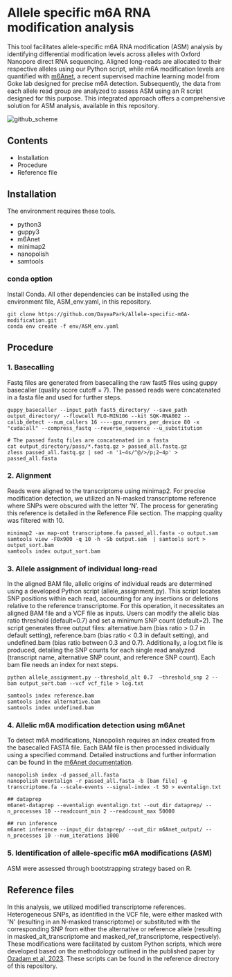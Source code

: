 
# Allele specific m6A RNA modification analysis 

This tool facilitates allele-specific m6A RNA modification (ASM) analysis by identifying differential modification levels across alleles with Oxford Nanopore direct RNA sequencing. Aligned long-reads are allocated to their respective alleles using our Python script, while m6A modification levels are quantified with [m6Anet](https://m6anet.readthedocs.io/en/latest/), a recent supervised machine learning model from Goke lab designed for precise m6A detection. Subsequently, the data from each allele read group are analyzed to assess ASM using an R script designed for this purpose. This integrated approach offers a comprehensive solution for ASM analysis, available in this repository.

![github_scheme](https://github.com/DayeaPark/Allele-specific-m6A-modification/assets/99752377/aa39b0f8-e6bc-45d4-8dca-c160e8aa6196)

## Contents 
* Installation 
* Procedure 
* Reference file

## Installation 
The environment requires these tools. 
* python3
* guppy3 
* m6Anet 
* minimap2
* nanopolish
* samtools

### conda option
Install  Conda.
All other dependencies can be installed using the environment file, ASM_env.yaml, in this repository.

```
git clone https://github.com/DayeaPark/Allele-specific-m6A-modification.git  
conda env create -f env/ASM_env.yaml
```

## Procedure 

### 1. Basecalling
Fastq files are generated from basecalling the raw fast5 files using guppy basecaller (quality score cutoff = 7). The passed reads were concatenated in a fasta file and used for further steps.  

```
guppy_basecaller --input_path fast5_directory/ --save_path output_directory/ --flowcell FLO-MIN106 --kit SQK-RNA002 --calib_detect --num_callers 16 ----gpu_runners_per_device 80 -x "cuda:all" --compress_fastq --reverse_sequence --u_substitution

# The passed fastq files are concatenated in a fasta
cat output_directory/pass/*.fastq.gz > passed_all.fastq.gz
zless passed_all.fastq.gz | sed -n '1~4s/^@/>/p;2~4p' > passed_all.fasta
```

### 2. Alignment 
Reads were aligned to the transcriptome using minimap2. For precise modification detection, we utilized an N-masked transcriptome reference where SNPs were obscured with the letter ‘N’. The process for generating this reference is detailed in the Reference File section. The mapping quality was filtered with 10. 

```
minimap2 -ax map-ont transcriptome.fa passed_all.fasta -o output.sam
samtools view -F0x900 -q 10 -h -Sb output.sam  | samtools sort > output_sort.bam
samtools index output_sort.bam
```

### 3. Allele assignment of individual long-read 
In the aligned BAM file, allelic origins of individual reads are determined using a developed Python script (allele_assignment.py). This script locates SNP positions within each read, accounting for any insertions or deletions relative to the reference transcriptome. For this operation, it necessitates an aligned BAM file and a VCF file as inputs. Users can modify the allelic bias ratio threshold (default=0.7) and set a minimum SNP count (default=2). The script generates three output files: alternative.bam (bias ratio > 0.7 in default setting), reference.bam (bias ratio < 0.3 in default setting), and undefined.bam (bias ratio between 0.3 and 0.7). Additionally, a log.txt file is produced, detailing the SNP counts for each single read analyzed (transcript name, alternative SNP count, and reference SNP count). Each bam file needs an index for next steps. 

```
python allele_assignment.py --threshold_alt 0.7  –threshold_snp 2 --bam output_sort.bam --vcf vcf_file > log.txt

samtools index reference.bam
samtools index alternative.bam 
samtools index undefined.bam 

```

### 4. Allelic m6A modification detection using m6Anet 

To detect m6A modifications, Nanopolish requires an index created from the basecalled FASTA file. Each BAM file is then processed individually using a specified command. Detailed instructions and further information can be found in the [m6Anet documentation](https://m6anet.readthedocs.io/en/latest/). 

```
nanopolish index -d passed_all.fasta
nanopolish eventalign -r passed_all.fasta -b [bam file] -g transcriptome.fa --scale-events --signal-index -t 50 > eventalign.txt

## dataprep
m6anet-dataprep --eventalign eventalign.txt --out_dir dataprep/ --n_processes 10 --readcount_min 2 --readcount_max 50000

## run inference 
m6anet inference --input_dir dataprep/ --out_dir m6Anet_output/ --n_processes 10 --num_iterations 1000

```
### 5. Identification of allele-specific m6A modifications (ASM)
ASM were assessed through bootstrapping strategy based on R. 

## Reference files 
In this analysis, we utilized modified transcriptome references. Heterogeneous SNPs, as identified in the VCF file, were either masked with 'N' (resulting in an N-masked transcriptome) or substituted with the corresponding SNP from either the alternative or reference allele (resulting in masked_alt_transcriptome and masked_ref_transcriptome, respectively). These modifications were facilitated by custom Python scripts, which were developed based on the methodology outlined in the published paper by [Ozadam et al, 2023](https://www.nature.com/articles/s41586-023-06228-9). These scripts can be found in the reference directory of this repository.
